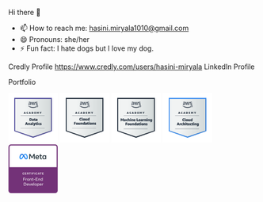  Hi there 👋
  
 
- 📫 How to reach me: hasini.miryala1010@gmail.com
- 😄 Pronouns: she/her
- ⚡ Fun fact: I hate dogs but I love my dog.

Credly Profile
https://www.credly.com/users/hasini-miryala
LinkedIn Profile

Portfolio 
 

<img src="./aws-academy-graduate-aws-academy-data-analytics (2).png" width="100" height="100" alt="Meta Full-Stack Engineer" title="Meta Full-Stack Engineer" />


<img src="./aws-academy-graduate-aws-academy-cloud-foundations (1).png" width="100" height="100" alt="Meta Full-Stack Engineer" title="Meta Full-Stack Engineer" />

<img src="./aws-academy-graduate-aws-academy-machine-learning-foundations (1).png" width="100" height="100" alt="Meta Full-Stack Engineer" title="Meta Full-Stack Engineer" />

<img src="./aws-academy-graduate-aws-academy-cloud-architecting.png" width="100" height="100" alt="Meta Full-Stack Engineer" title="Meta Full-Stack Engineer" />

<img src="./meta-front-end-developer-certificate.png" width="100" height="100" alt="Meta Full-Stack Engineer" title="Meta Full-Stack Engineer" />
 
